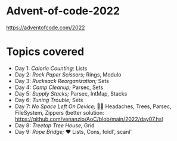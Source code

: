 # Advent-of-code-2022

https://adventofcode.com/2022


# Topics covered

* Day 1: *Calorie Counting;* Lists
* Day 2: *Rock Paper Scissors;* Rings, Modulo
* Day 3: *Rucksack Reorganization;* Sets
* Day 4: *Camp Cleanup;* Parsec, Sets
* Day 5: *Supply Stacks;* Parsec, IntMap, Stacks
* Day 6: *Tuning Trouble;* Sets
* Day 7: *No Space Left On Device;* 😵‍💫 Headaches, Trees, Parsec, FileSystem, Zippers (better solution: https://github.com/venanzio/AoC/blob/main/2022/day07.hs)
* Day 8: *Treetop Tree House;* Grid
* Day 9: *Rope Bridge;* ❤️ Lists, Cons, foldl', scanl'